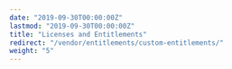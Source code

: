 ```yaml
---
date: "2019-09-30T00:00:00Z"
lastmod: "2019-09-30T00:00:00Z"
title: "Licenses and Entitlements"
redirect: "/vendor/entitlements/custom-entitlements/"
weight: "5"
---
```


